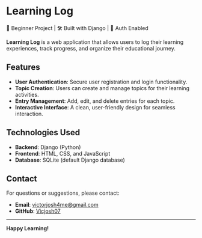 # Learning Log
🚀 Beginner Project | 🛠️ Built with Django | 🔐 Auth Enabled

**Learning Log** is a web application that allows users to log their learning experiences, track progress, and organize their educational journey.

## Features
- **User Authentication**: Secure user registration and login functionality.
- **Topic Creation**: Users can create and manage topics for their learning activities.
- **Entry Management**: Add, edit, and delete entries for each topic.
- **Interactive Interface**: A clean, user-friendly design for seamless interaction.

## Technologies Used
- **Backend**: Django (Python)
- **Frontend**: HTML, CSS, and JavaScript
- **Database**: SQLite (default Django database)

## Contact
For questions or suggestions, please contact:
- **Email**: victorjosh4me@gmail.com
- **GitHub**: [Vicjosh07](https://github.com/Vicjosh07)

---

**Happy Learning!**
